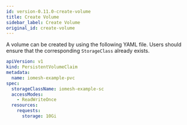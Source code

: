 ```yaml
---
id: version-0.11.0-create-volume
title: Create Volume
sidebar_label: Create Volume
original_id: create-volume
---
```


A volume can be created by using the following YAML file. Users should ensure that the corresponding `StorageClass` already exists.

```yaml
apiVersion: v1
kind: PersistentVolumeClaim
metadata:
  name: iomesh-example-pvc
spec:
  storageClassName: iomesh-example-sc
  accessModes:
    - ReadWriteOnce
  resources:
    requests:
      storage: 10Gi
```
